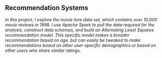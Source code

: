 ## Recommendation Systems

<i>In this project, I explore the movie lens data set, which contains over 10,000 movie reviews in 1998. I use Apache Spark to pull the data required for the analysis, construct data schemas, and build an Alternating Least Squares recommendation model. This specific model makes a broader recommendation based on age, but can easily be tweaked to make recommendations based on other user-specific demographics or based on other users who share similar ratings. </i>    
